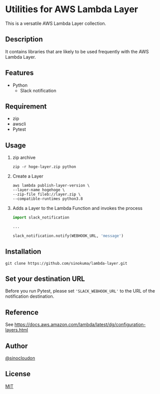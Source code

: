 # Utilities for AWS Lambda Layer

This is a versatile AWS Lambda Layer collection.

## Description

It contains libraries that are likely to be used frequently with the AWS Lambda Layer.

## Features

* Python
    * Slack notification

## Requirement

* zip
* awscli
* Pytest

## Usage

1. zip archive

    `zip -r hoge-layer.zip python`

2. Create a Layer

    ```Shell
    aws lambda publish-layer-version \
    --layer-name hogehoge \
    --zip-file fileb://layer.zip \
    --compatible-runtimes python3.8
    ```

3. Adds a Layer to the Lambda Function and invokes the process

    ```Python
    import slack_notification

    ...

    slack_notification.notify(WEBHOOK_URL, 'message')

    ```

## Installation

`git clone https://github.com/sinokuma/lambda-layer.git`

## Set your destination URL

Before you run Pytest, please set `'SLACK_WEBHOOK_URL'` to the URL of the notification destination.

## Reference

See https://docs.aws.amazon.com/lambda/latest/dg/configuration-layers.html

## Author

[@sinocloudon](https://twitter.com/sinocloudon)

## License

[MIT](http://b4b4r07.mit-license.org)